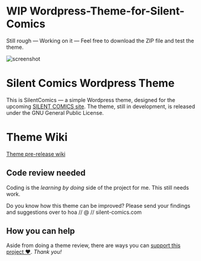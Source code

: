 WIP Wordpress-Theme-for-Silent-Comics
=================================

Still rough — Working on it — Feel free to download the ZIP file and test the theme.

![screenshot](http://silentcomics.com/images/screenshot.png)

# Silent Comics Wordpress Theme

This is SilentComics — a simple Wordpress theme, designed for the upcoming [SILENT COMICS site](http://silent-comics.com). The theme, still in development, is released under the GNU General Public License.

# Theme Wiki
[Theme pre-release wiki](https://github.com/SilentComics/Silent-Comics-Wordpress-Theme/wiki/SilentComic-WordPress-Theme-wiki)

## Code review needed
Coding is the *learning by doing* side of the project for me. This still needs work. 

Do you know how this theme can be improved? Please send your findings and suggestions over to hoa // @ // silent-comics.com

## How you can help
Aside from doing a theme review, there are ways you can [support this project ♥](http://silentcomics.com/subscribe/). *Thank you!*
